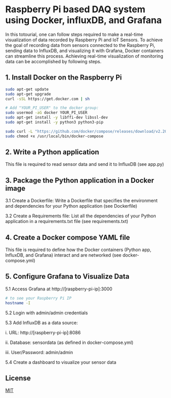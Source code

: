 # Raspberry Pi based DAQ system using Docker, influxDB, and Grafana
In this totourial, one can follow steps required to make a real-time visualization of data recorded by Raspberry Pi and IoT Sensors. To achieve the goal of recording data from sensors connected to the Raspberry Pi, sending data to InfluxDB, and visualizing it with Grafana, Docker containers can streamline this process. Achieving real-time visualization of monitoring data can be accomplished by following steps.

## 1.	Install Docker on the Raspberry Pi
```bash
sudo apt-get update
sudo apt-get upgrade
curl -sSL https://get.docker.com | sh
```

```bash
# Add "YOUR_PI_USER" to the docker group:
sudo usermod -aG docker YOUR_PI_USER
sudo apt-get install -y libffi-dev libssl-dev
sudo apt-get install -y python3 python3-pip
```
```bash
sudo curl -L "https://github.com/docker/compose/releases/download/v2.20.2/docker-compose-$(uname -s)-$(uname -m)" -o /usr/local/bin/docker-compose
sudo chmod +x /usr/local/bin/docker-compose
```

## 2.	Write a Python application 
This file is required to read sensor data and send it to InfluxDB (see app.py)

## 3.	Package the Python application in a Docker image
3.1	Create a Dockerfile: Write a Dockerfile that specifies the environment and dependencies for your Python application (see Dockerfile)

3.2	Create a Requirements file: List all the dependencies of your Python application in a requirements.txt file (see requirements.txt)

## 4.	Create a Docker compose YAML file
This file is required to define how the Docker containers (Python app, InfluxDB, and Grafana) interact and are networked (see docker-compose.yml)

## 5.	Configure Grafana to Visualize Data
5.1	Access Grafana at http://[raspberry-pi-ip]:3000

```bash
# to see your Raspberry Pi IP
hostname -I
```

5.2	Login with admin/admin credentials

5.3	Add InfluxDB as a data source:

i.	URL: http://[raspberry-pi-ip]:8086

ii.	Database: sensordata (as defined in docker-compose.yml)

iii.	User/Password: admin/admin

5.4	Create a dashboard to visualize your sensor data

## License
[MIT](https://choosealicense.com/licenses/mit/)
